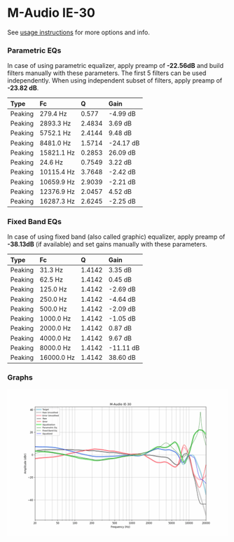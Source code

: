 # M-Audio IE-30
See [usage instructions](https://github.com/jaakkopasanen/AutoEq#usage) for more options and info.

### Parametric EQs
In case of using parametric equalizer, apply preamp of **-22.56dB** and build filters manually
with these parameters. The first 5 filters can be used independently.
When using independent subset of filters, apply preamp of **-23.82 dB**.

| Type    | Fc         |      Q | Gain      |
|:--------|:-----------|:-------|:----------|
| Peaking | 279.4 Hz   | 0.577  | -4.99 dB  |
| Peaking | 2893.3 Hz  | 2.4834 | 3.69 dB   |
| Peaking | 5752.1 Hz  | 2.4144 | 9.48 dB   |
| Peaking | 8481.0 Hz  | 1.5714 | -24.17 dB |
| Peaking | 15821.1 Hz | 0.2853 | 26.09 dB  |
| Peaking | 24.6 Hz    | 0.7549 | 3.22 dB   |
| Peaking | 10115.4 Hz | 3.7648 | -2.42 dB  |
| Peaking | 10659.9 Hz | 2.9039 | -2.21 dB  |
| Peaking | 12376.9 Hz | 2.0457 | 4.52 dB   |
| Peaking | 16287.3 Hz | 2.6245 | -2.25 dB  |

### Fixed Band EQs
In case of using fixed band (also called graphic) equalizer, apply preamp of **-38.13dB**
(if available) and set gains manually with these parameters.

| Type    | Fc         |      Q | Gain      |
|:--------|:-----------|:-------|:----------|
| Peaking | 31.3 Hz    | 1.4142 | 3.35 dB   |
| Peaking | 62.5 Hz    | 1.4142 | 0.45 dB   |
| Peaking | 125.0 Hz   | 1.4142 | -2.69 dB  |
| Peaking | 250.0 Hz   | 1.4142 | -4.64 dB  |
| Peaking | 500.0 Hz   | 1.4142 | -2.09 dB  |
| Peaking | 1000.0 Hz  | 1.4142 | -1.05 dB  |
| Peaking | 2000.0 Hz  | 1.4142 | 0.87 dB   |
| Peaking | 4000.0 Hz  | 1.4142 | 9.67 dB   |
| Peaking | 8000.0 Hz  | 1.4142 | -11.11 dB |
| Peaking | 16000.0 Hz | 1.4142 | 38.60 dB  |

### Graphs
![](./M-Audio%20IE-30.png)